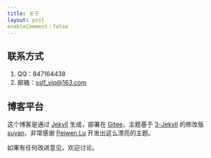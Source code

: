 ```yaml
---
title: 关于
layout: post
enableComment：false
---
```


## 联系方式
1. QQ：847164438
2. 邮箱：sslf_vip@163.com


## 博客平台

这个博客是通过 [Jekyll](http://jekyllrb.com/) 生成，部署在 [Gitee](https://gitee.com)，主题基于 [3-Jekyll](https://github.com/P233/3-Jekyll) 的修改版 [suyan](https://github.com/suyan/suyan.github.io)，非常感谢 [Peiwen Lu](https://github.com/P233) 开发出这么漂亮的主题。

如果有任何改进意见，欢迎讨论。
